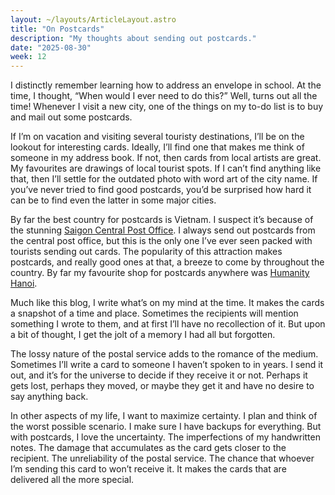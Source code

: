 ```yaml
---
layout: ~/layouts/ArticleLayout.astro
title: "On Postcards"
description: "My thoughts about sending out postcards."
date: "2025-08-30"
week: 12
---
```


I distinctly remember learning how to address an envelope in school. At the time, I thought, “When would I ever need to do this?” Well, turns out all the time! Whenever I visit a new city, one of the things on my to-do list is to buy and mail out some postcards.

If I’m on vacation and visiting several touristy destinations, I’ll be on the lookout for interesting cards. Ideally, I’ll find one that makes me think of someone in my address book. If not, then cards from local artists are great. My favourites are drawings of local tourist spots. If I can’t find anything like that, then I’ll settle for the outdated photo with word art of the city name. If you’ve never tried to find good postcards, you’d be surprised how hard it can be to find even the latter in some major cities. 

By far the best country for postcards is Vietnam. I suspect it’s because of the stunning [Saigon Central Post Office](https://maps.app.goo.gl/7axLpuWStB2dZq3R8?g_st=ipc). I always send out  postcards from the central post office, but this is the only one I’ve ever seen packed with tourists sending out cards. The popularity of this attraction makes postcards, and really good ones at that, a breeze to come by throughout the country. By far my favourite shop for postcards anywhere was [Humanity Hanoi](https://maps.app.goo.gl/NXcBMbKX9e8jphTu6?g_st=ipc). 

Much like this blog, I write what’s on my mind at the time. It makes the cards a snapshot of a time and place. Sometimes the recipients will mention something I wrote to them, and at first I’ll have no recollection of it. But upon a bit of thought, I get the jolt of a memory I had all but forgotten. 

The lossy nature of the postal service adds to the romance of the medium. Sometimes I’ll write a card to someone I haven’t spoken to in years. I send it out, and it’s for the universe to decide if they receive it or not. Perhaps it gets lost, perhaps they moved, or maybe they get it and have no desire to say anything back.

In other aspects of my life, I want to maximize certainty. I plan and think of the worst possible scenario. I make sure I have backups for everything. But with postcards, I love the uncertainty. The imperfections of my handwritten notes. The damage that accumulates as the card gets closer to the recipient. The unreliability of the postal service. The chance that whoever I’m sending this card to won’t receive it. It makes the cards that are delivered all the more special.